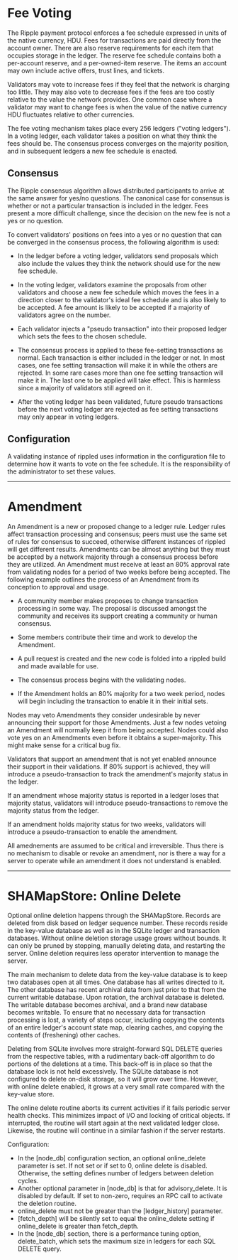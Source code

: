 # Fee Voting

The Ripple payment protocol enforces a fee schedule expressed in units of the
native currency, HDU. Fees for transactions are paid directly from the account
owner. There are also reserve requirements for each item that occupies storage
in the ledger. The reserve fee schedule contains both a per-account reserve,
and a per-owned-item reserve. The items an account may own include active
offers, trust lines, and tickets.

Validators may vote to increase fees if they feel that the network is charging
too little. They may also vote to decrease fees if the fees are too costly
relative to the value the network provides. One common case where a validator
may want to change fees is when the value of the native currency HDU fluctuates
relative to other currencies.

The fee voting mechanism takes place every 256 ledgers ("voting ledgers"). In
a voting ledger, each validator takes a position on what they think the fees
should be. The consensus process converges on the majority position, and in
subsequent ledgers a new fee schedule is enacted.

## Consensus

The Ripple consensus algorithm allows distributed participants to arrive at
the same answer for yes/no questions. The canonical case for consensus is
whether or not a particular transaction is included in the ledger. Fees
present a more difficult challenge, since the decision on the new fee is not
a yes or no question.

To convert validators' positions on fees into a yes or no question that can
be converged in the consensus process, the following algorithm is used:

- In the ledger before a voting ledger, validators send proposals which also
  include the values they think the network should use for the new fee schedule.

- In the voting ledger, validators examine the proposals from other validators
  and choose a new fee schedule which moves the fees in a direction closer to
  the validator's ideal fee schedule and is also likely to be accepted. A fee
  amount is likely to be accepted if a majority of validators agree on the
  number.

- Each validator injects a "pseudo transaction" into their proposed ledger
  which sets the fees to the chosen schedule.

- The consensus process is applied to these fee-setting transactions as normal.
  Each transaction is either included in the ledger or not. In most cases, one
  fee setting transaction will make it in while the others are rejected. In
  some rare cases more than one fee setting transaction will make it in. The
  last one to be applied will take effect. This is harmless since a majority
  of validators still agreed on it.

- After the voting ledger has been validated, future pseudo transactions
  before the next voting ledger are rejected as fee setting transactions may
  only appear in voting ledgers.

## Configuration

A validating instance of rippled uses information in the configuration file
to determine how it wants to vote on the fee schedule. It is the responsibility
of the administrator to set these values.

---

# Amendment

An Amendment is a new or proposed change to a ledger rule. Ledger rules affect 
transaction processing and consensus; peers must use the same set of rules for 
consensus to succeed, otherwise different instances of rippled will get 
different results. Amendments can be almost anything but they must be accepted 
by a network majority through a consensus process before they are utilized. An 
Amendment must receive at least an 80% approval rate from validating nodes for 
a period of two weeks before being accepted. The following example outlines the 
process of an Amendment from its conception to approval and usage. 

*  A community member makes proposes to change transaction processing in some 
  way. The proposal is discussed amongst the community and receives its support 
  creating a community or human consensus. 

*  Some members contribute their time and work to develop the Amendment.

*  A pull request is created and the new code is folded into a rippled build 
  and made available for use.

*  The consensus process begins with the validating nodes.

*  If the Amendment holds an 80% majority for a two week period, nodes will begin 
  including the transaction to enable it in their initial sets.

Nodes may veto Amendments they consider undesirable by never announcing their 
support for those Amendments. Just a few nodes vetoing an Amendment will normally 
keep it from being accepted. Nodes could also vote yes on an Amendments even 
before it obtains a super-majority. This might make sense for a critical bug fix.

Validators that support an amendment that is not yet enabled announce their
support in their validations. If 80% support is achieved, they will introduce
a pseudo-transaction to track the amendment's majority status in the ledger.

If an amendment whose majority status is reported in a ledger loses that
majority status, validators will introduce pseudo-transactions to remove
the majority status from the ledger.

If an amendment holds majority status for two weeks, validators will
introduce a pseudo-transaction to enable the amendment.

All amednements are assumed to be critical and irreversible. Thus there
is no mechanism to disable or revoke an amendment, nor is there a way
for a server to operate while an amendment it does not understand is
enabled.

---

# SHAMapStore: Online Delete

Optional online deletion happens through the SHAMapStore. Records are deleted
from disk based on ledger sequence number. These records reside in the
key-value database  as well as in the SQLite ledger and transaction databases.
Without online deletion storage usage grows without bounds. It can only
be pruned by stopping, manually deleting data, and restarting the server.
Online deletion requires less operator intervention to manage the server.

The main mechanism to delete data from the key-value database is to keep two
databases open at all times. One database has all writes directed to it. The
other database has recent archival data from just prior to that from the current
writable database.
Upon rotation, the archival database is deleted. The writable database becomes
archival, and a brand new database becomes writable. To ensure that no
necessary data for transaction processing is lost, a variety of steps occur,
including copying the contents of an entire ledger's account state map,
clearing caches, and copying the contents of (freshening) other caches.

Deleting from SQLite involves more straight-forward SQL DELETE queries from
the respective tables, with a rudimentary back-off algorithm to do portions
of the deletions at a time. This back-off is in place so that the database
lock is not held excessively. The SQLite database is not configured to
delete on-disk storage, so it will grow over time. However, with online delete
enabled, it grows at a very small rate compared with the key-value store.

The online delete routine aborts its current activities if it fails periodic
server health checks. This minimizes impact of I/O and locking of critical
objects. If interrupted, the routine will start again at the next validated
ledger close. Likewise, the routine will continue in a similar fashion if the
server restarts.

Configuration:

* In the [node_db] configuration section, an optional online_delete parameter is
set. If not set or if set to 0, online delete is disabled. Otherwise, the
setting defines number of ledgers between deletion cycles.
* Another optional parameter in [node_db] is that for advisory_delete. It is
disabled by default. If set to non-zero, requires an RPC call to activate the
deletion routine.
* online_delete must not be greater than the [ledger_history] parameter.
* [fetch_depth] will be silently set to equal the online_delete setting if
online_delete is greater than fetch_depth.
* In the [node_db] section, there is a performance tuning option, delete_batch,
which sets the maximum size in ledgers for each SQL DELETE query.
